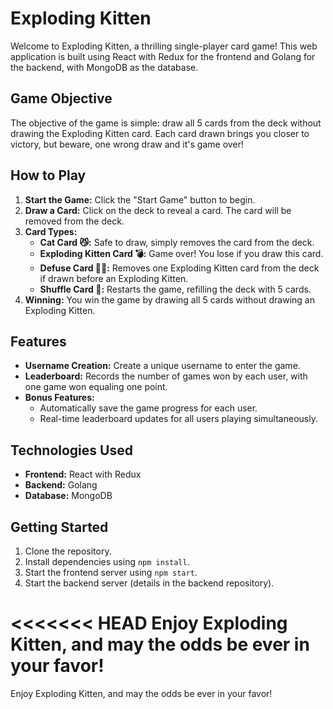 # Exploding Kitten

Welcome to Exploding Kitten, a thrilling single-player card game! This web application is built using React with Redux for the frontend and Golang for the backend, with MongoDB as the database.

## Game Objective
The objective of the game is simple: draw all 5 cards from the deck without drawing the Exploding Kitten card. Each card drawn brings you closer to victory, but beware, one wrong draw and it's game over!

## How to Play
1. **Start the Game:** Click the "Start Game" button to begin.
2. **Draw a Card:** Click on the deck to reveal a card. The card will be removed from the deck.
3. **Card Types:**
   - **Cat Card 😼:** Safe to draw, simply removes the card from the deck.
   - **Exploding Kitten Card 💣:** Game over! You lose if you draw this card.
   - **Defuse Card 🙅‍♂️:** Removes one Exploding Kitten card from the deck if drawn before an Exploding Kitten.
   - **Shuffle Card 🔀:** Restarts the game, refilling the deck with 5 cards.
4. **Winning:** You win the game by drawing all 5 cards without drawing an Exploding Kitten.

## Features
- **Username Creation:** Create a unique username to enter the game.
- **Leaderboard:** Records the number of games won by each user, with one game won equaling one point.
- **Bonus Features:** 
   - Automatically save the game progress for each user.
   - Real-time leaderboard updates for all users playing simultaneously.

## Technologies Used
- **Frontend:** React with Redux
- **Backend:** Golang
- **Database:** MongoDB

## Getting Started
1. Clone the repository.
2. Install dependencies using `npm install`.
3. Start the frontend server using `npm start`.
4. Start the backend server (details in the backend repository).

<<<<<<< HEAD
Enjoy Exploding Kitten, and may the odds be ever in your favor!
=======
Enjoy Exploding Kitten, and may the odds be ever in your favor!
